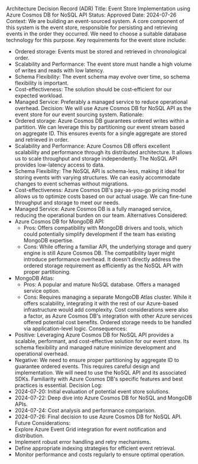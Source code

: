 Architecture Decision Record (ADR)
Title: Event Store Implementation using Azure Cosmos DB for NoSQL API
Status: Approved
Date: 2024-07-26
Context:
We are building an event-sourced system.  A core component of this system is the event store, responsible for persisting and retrieving events in the order they occurred.  We need to choose a suitable database technology for this purpose.  Key requirements for the event store include:
 * Ordered storage: Events must be stored and retrieved in chronological order.
 * Scalability and Performance: The event store must handle a high volume of writes and reads with low latency.
 * Schema Flexibility: The event schema may evolve over time, so schema flexibility is important.
 * Cost-effectiveness: The solution should be cost-efficient for our expected workload.
 * Managed Service:  Preferably a managed service to reduce operational overhead.
Decision:
We will use Azure Cosmos DB for NoSQL API as the event store for our event sourcing system.
Rationale:
 * Ordered storage: Azure Cosmos DB guarantees ordered writes within a partition. We can leverage this by partitioning our event stream based on aggregate ID.  This ensures events for a single aggregate are stored and retrieved in order.
 * Scalability and Performance: Azure Cosmos DB offers excellent scalability and performance through its distributed architecture.  It allows us to scale throughput and storage independently.  The NoSQL API provides low-latency access to data.
 * Schema Flexibility: The NoSQL API is schema-less, making it ideal for storing events with varying structures.  We can easily accommodate changes to event schemas without migrations.
 * Cost-effectiveness: Azure Cosmos DB's pay-as-you-go pricing model allows us to optimize costs based on our actual usage.  We can fine-tune throughput and storage to meet our needs.
 * Managed Service: Azure Cosmos DB is a fully managed service, reducing the operational burden on our team.
Alternatives Considered:
 * Azure Cosmos DB for MongoDB API:
   * Pros: Offers compatibility with MongoDB drivers and tools, which could potentially simplify development if the team has existing MongoDB expertise.
   * Cons:  While offering a familiar API, the underlying storage and query engine is still Azure Cosmos DB.  The compatibility layer might introduce performance overhead.  It doesn't directly address the ordered storage requirement as efficiently as the NoSQL API with proper partitioning.
 * MongoDB Atlas:
   * Pros:  A popular and mature NoSQL database. Offers a managed service option.
   * Cons:  Requires managing a separate MongoDB Atlas cluster.  While it offers scalability, integrating it with the rest of our Azure-based infrastructure would add complexity.  Cost considerations were also a factor, as Azure Cosmos DB's integration with other Azure services offered potential cost benefits.  Ordered storage needs to be handled via application-level logic.
Consequences:
 * Positive:  Leveraging Azure Cosmos DB for NoSQL API provides a scalable, performant, and cost-effective solution for our event store.  Its schema flexibility and managed nature minimize development and operational overhead.
 * Negative:  We need to ensure proper partitioning by aggregate ID to guarantee ordered events.  This requires careful design and implementation.  We will need to use the NoSQL API and its associated SDKs.  Familiarity with Azure Cosmos DB's specific features and best practices is essential.
Decision Log:
 * 2024-07-20: Initial evaluation of potential event store solutions.
 * 2024-07-22: Deep dive into Azure Cosmos DB for NoSQL and MongoDB APIs.
 * 2024-07-24: Cost analysis and performance comparison.
 * 2024-07-26: Final decision to use Azure Cosmos DB for NoSQL API.
Future Considerations:
 * Explore Azure Event Grid integration for event notification and distribution.
 * Implement robust error handling and retry mechanisms.
 * Define appropriate indexing strategies for efficient event retrieval.
 * Monitor performance and costs regularly to ensure optimal operation.
